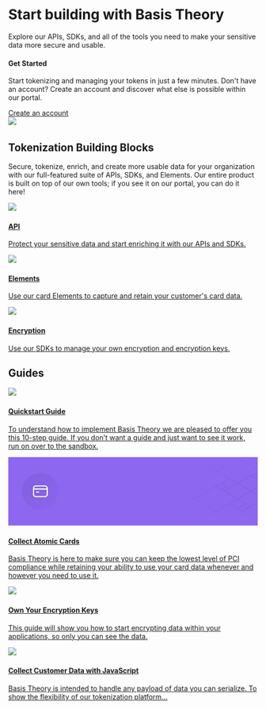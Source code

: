 <div class="home">
  <div>
    <h1>Start building with Basis Theory</h1>
  </div>
  <div>
    <p class="sub-text">
      Explore our APIs, SDKs, and all of the tools you need to make your sensitive data more secure and usable. 
    </p>
  </div>
  <div class="docs-hero">
      <span>
        <h4 id="getting-started">Get Started</h4>
        <p class="sub-text-small">Start tokenizing and managing your tokens in just a few minutes. Don't have an account? Create an account and discover what else is possible within our portal.</p>
        <div class="button"><a href="https://portal.basistheory.com/register" target="_blank">Create an account</a></div>        
      </span>
      <img src="./images/getStarted.svg"></img>
    </div>
  <div>
    <h2>Tokenization Building Blocks</h2>
    <p class="sub-text-small">
      Secure, tokenize, enrich, and create more usable data for your organization with our full-featured suite of APIs, SDKs, and Elements. Our entire product is built on top of our own tools; if you see it on our portal, you can do it here!
    </p>
  </div>
  <div class="card-container doc">
    <a href="/api-reference">
      <div class="card">
        <img src="./images/card/api-landing-page.svg">
        <div class="container">
          <h4>API</h4>
          <p>Protect your sensitive data and start enriching it with our APIs and SDKs.</p>
        </div>
      </div>
    </a>
    <a href="/elements">
      <div class="card">
        <img src="./images/card/elements-landing-page.svg">
        <div class="container">
            <h4>Elements</h4>
            <p>Use our card Elements to capture and retain your customer's card data. </p>
        </div>
      </div>
    </a>
    <a href="/encryption">
      <div class="card">
        <img src="./images/card/encryption-landing-page.svg">
        <div class="container">
            <h4>Encryption</h4>
            <p>Use our SDKs to manage your own encryption and encryption keys.</p>
        </div>
      </div>
    </a>
  </div>
  <h2 class="no_toc">Guides</h2>
  <div class="card-container guides">
    <a href="https://guides.basistheory.com/guides/basis-theory-sample-app/">
        <div class="card">
            <img src="./images/card/quickstart-guide-landing-page.svg">
            <div class="container">
                <h4>Quickstart Guide</h4>
                <p>To understand how to implement Basis Theory we are pleased to offer you this 10-step guide. If you don’t want a guide and just want to see it work, run on over to the sandbox.</p>
            </div>
        </div>
    </a>
    <a href="https://guides.basistheory.com/guides/collect-atomic-cards-with-elements/">
      <div class="card">
          <img src="../images/card/collect-atomic-card-landing-page.svg">
          <div class="container">
              <h4>Collect Atomic Cards</h4>
              <p>Basis Theory is here to make sure you can keep the lowest level of PCI compliance while retaining your ability to use your card data whenever and however you need to use it.</p>
          </div>
      </div>
    </a>
    <a href="https://guides.basistheory.com/guides/own-your-encryption-keys/">
      <div class="card">
          <img src="/images/card/own-your-encryption-keys-landing-page.svg">
          <div class="container">
              <h4>Own Your Encryption Keys</h4>
              <p>This guide will show you how to start encrypting data within your applications, so only you can see the data.</p>
          </div>
      </div>
    </a>
    <a href="https://guides.basistheory.com/guides/collect-pii-js/">
      <div class="card">
        <img src="/images/card/tokenize-costumer-data-landing-page.svg">
        <div class="container">
          <h4>Collect Customer Data with JavaScript</h4>
          <p>Basis Theory is intended to handle any payload of data you can serialize. To show the flexibility of our tokenization platform...</p>
        </div>
      </div>
    </a>
  </div>
</div>

